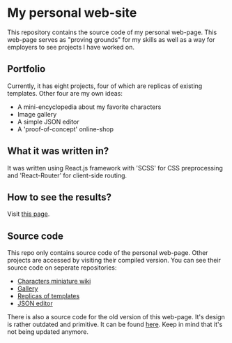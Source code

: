 # My personal web-site

This repository contains the source code of my personal web-page.
This web-page serves as "proving grounds" for my skills as well as a way for employers to see projects I have worked on.

## Portfolio

Currently, it has eight projects, four of which are replicas of existing templates. 
Other four are my own ideas:

+ A mini-encyclopedia about my favorite characters
+ Image gallery
+ A simple JSON editor
+ A 'proof-of-concept' online-shop

## What it was written in?

It was written using React.js framework with 'SCSS' for CSS preprocessing and 'React-Router' for client-side routing.

## How to see the results?

Visit [this page](https://srysis.github.io/my_web_page_react/).

## Source code

This repo only contains source code of the personal web-page.
Other projects are accessed by visiting their compiled version. You can see their source code on seperate repositories:

+ [Characters miniature wiki](https://github.com/srysis/characters_mini_wiki)
+ [Gallery](https://github.com/srysis/gallery)
+ [Replicas of templates](https://github.com/srysis/template_websites)
+ [JSON editor](https://github.com/srysis/json_editor)

There is also a source code for the old version of this web-page. 
It's design is rather outdated and primitive.
It can be found [here](https://github.com/srysis/my_web_page).
Keep in mind that it's not being updated anymore.
